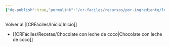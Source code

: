 ```yaml
---
{"dg-publish":true,"permalink":"/cr-faciles/recursos/por-ingrediente/leche-de-coco/"}
---
```



<div class="transclusion internal-embed is-loaded"><div class="markdown-embed">



Volver al [[CRFáciles/Inicio\|Inicio]]

</div></div>


- [[CRFáciles/Recetas/Chocolate con leche de coco\|Chocolate con leche de coco]]



